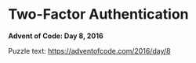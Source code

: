 # Two-Factor Authentication

**Advent of Code: Day 8, 2016**

Puzzle text: <https://adventofcode.com/2016/day/8>
